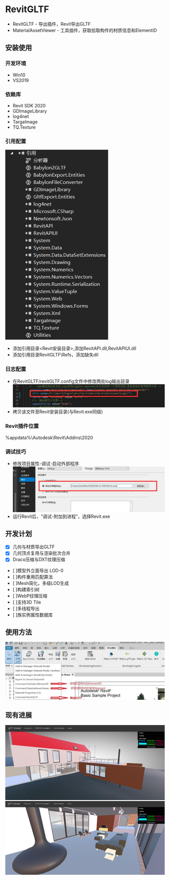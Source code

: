 # RevitGLTF
* RevitGLTF - 导出插件，Revit导出GLTF
* MaterialAssetViewer - 工具插件，获取拾取构件的材质信息和ElementID
  
## 安装使用

### 开发环境
* Win10
* VS2019
  
### 依赖库
* Revit SDK 2020
* GDImageLibrary
* log4net
* TargaImage
* TQ.Texture

### 引用配置
  ![Reference](Doc/Image/reference.jpg)
* 添加引用目录<Revit安装目录>,添加RevitAPI.dll,RevitAPIUI.dll
* 添加引用目录RevitGLTF\Refs，添加缺失dll

### 日志配置
* 在RevitGLTF/revitGLTF.config文件中修改两处log输出目录
  ![Image of log](Doc/Image/log.jpg)
* 拷贝该文件至Revit安装目录(与Revit.exe同级)

### Revit插件位置
%appdata%\Autodesk\Revit\Addins\2020

### 调试技巧
* 修改项目属性-调试-启动外部程序
  ![debug](Doc/Image/debug.jpg)
* 运行Revit后，“调试-附加到进程”，选择Revit.exe

## 开发计划
- [x] 几何与材质导出GLTF 
- [x] 几何顶点复用与渲染批次合并
- [x] Draco压缩与DXT纹理压缩
- [ ]模型外立面导出 LOD-0
- [ ]构件重用匹配算法 
- [ ]Mesh简化，多级LOD生成
- [ ]构建索引树
- [ ]WebP纹理压缩
- [ ]支持3D Tile
- [ ]多线程导出
- [ ]族实例属性数据库

## 使用方法
![User](Doc/Image/User.jpg)

## 现有进展
![Scene1](Doc/Image/Scene1.jpg)
![Scene2](Doc/Image/Scene2.jpg)